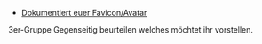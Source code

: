 



* [Dokumentiert euer Favicon/Avatar](https://hackmd.io/@signalwerk/HyA0HqfG5/edit)

3er-Gruppe
Gegenseitig beurteilen
welches möchtet ihr vorstellen.